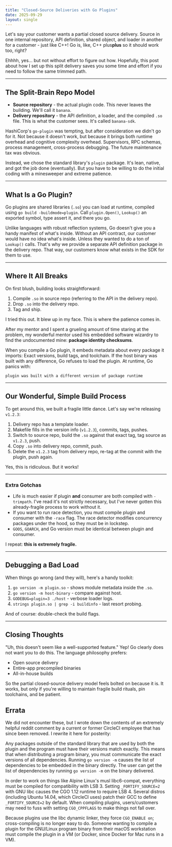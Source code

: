 ```yaml
---
title: "Closed-Source Deliveries with Go Plugins"
date: 2025-09-29
layout: single
---
```


Let's say your customer wants a partial closed source delivery. Source in one internal repository, API definition, shared object, and loader in another for a customer - just like C++! Go is, like, C++ plus**plus** so it should work too, right?

Ehhhh, yes... but not without effort to figure out how. Hopefully, this post about how I set up this split delivery saves you some time and effort if you need to follow the same trimmed path.

---

## The Split-Brain Repo Model

- **Source repository** - the actual plugin code. This never leaves the building. We'll call it `banana`.  
- **Delivery repository** - the API definition, a loader, and the compiled `.so` file. This is what the customer sees. It's called `banana-sdk`.

HashiCorp's `go-plugin` was tempting, but after consideration we didn't go for it. Not because it doesn't work, but because it brings both runtime overhead and cognitive complexity overhead. Supervisors, RPC schemas, process management, cross-process debugging. The future maintenance tax was obvious.

Instead, we chose the standard library's `plugin` package. It's lean, native, and got the job done (eventually). But you have to be willing to do the initial coding with a minesweeper and extreme patience.

---

## What Is a Go Plugin?

Go plugins are shared libraries (`.so`) you can load at runtime, compiled using `go build -buildmode=plugin`. Call `plugin.Open()`, `Lookup()` an exported symbol, type assert it, and there you go.

Unlike languages with robust reflection systems, Go doesn't give you a handy manifest of what's inside. Without an API contract, our customer would have no idea what's inside. Unless they wanted to do a ton of `Lookup()` calls. That's why we provide a separate API definition package in the delivery repo. That way, our customers know what exists in the SDK for them to use.

---

## Where It All Breaks

On first blush, building looks straightforward:

1. Compile `.so` in source repo (referring to the API in the delivery repo).  
2. Drop `.so` into the delivery repo.  
3. Tag and ship.  

I tried this out. It blew up in my face. This is where the patience comes in.

After my mentor and I spent a grueling amount of time staring at the problem, my wonderful mentor used his embedded software wizardry to find the undocumented mine: **package identity checksums**.

When you compile a Go plugin, it embeds metadata about every package it imports: Exact versions, build tags, and toolchain. If the host binary was built with any difference, Go refuses to load the plugin. At runtime, Go panics with:

```text
plugin was built with a different version of package runtime
```

---

## Our Wonderful, Simple Build Process

To get around this, we built a fragile little dance. Let's say we're releasing `v1.2.3`:

1. Delivery repo has a template loader.  
2. Makefile fills in the version info (`v1.2.3`), commits, tags, pushes.  
3. Switch to source repo, build the `.so` against that exact tag, tag source as `v1.2.3`, push.  
4. Copy `.so` into delivery repo, commit, push.  
5. Delete the `v1.2.3` tag from delivery repo, re-tag at the commit with the plugin, push again.  

Yes, this is ridiculous. But it works!

---

### Extra Gotchas

- Life is much easier if plugin **and** consumer are both compiled with `-trimpath`. I've read it's not strictly necessary, but I've never gotten this already-fragile process to work without it.  
- If you want to run race detection, you must compile plugin and consumer with the `-race` flag. The race detector modifies concurrency packages under the hood, so they must be in lockstep.  
- `GOOS`, `GOARCH`, and Go version must be identical between plugin and consumer.  

I repeat: **this is extremely fragile.**

---

## Debugging a Bad Load

When things go wrong (and they will), here's a handy toolkit:

1. `go version -m plugin.so` - shows module metadata inside the `.so`.  
2. `go version -m host-binary` - compare against host.  
3. `GODEBUG=plugin=3 ./host` - verbose loader logs.  
4. `strings plugin.so | grep -i buildinfo` - last resort probing.  

And of course: double-check the build flags.

---

## Closing Thoughts

"Uh, this doesn't seem like a well-supported feature." Yep! Go clearly does not want you to do this. The language philosophy prefers:

- Open source delivery  
- Entire-app precompiled binaries  
- All-in-house builds  

So the partial closed-source delivery model feels bolted on because it is. It works, but only if you're willing to maintain fragile build rituals, pin toolchains, and be patient.


## Errata

We did not encounter these, but I wrote down the contents of an extremely helpful reddit comment by a current or former CircleCI employee that has since been removed. I rewrite it here for posterity:

Any packages outside of the standard library that are used by both the plugin and the program must have their versions match exactly. This means that when distributing a program binary, you must communicate the exact versions of all dependencies. Running `go version -m` causes the list of dependencies to be embedded in the binary directly. The user can get the list of dependencies by running `go version -m` on the binary delivered.

In order to work on things like Alpine Linux's musl libc6-compat, everything must be compiled for compatibility with LSB 3. Setting `_FORTIFY_SOURCE=2` with GNU libc causes the CGO 1.12 runtime to require LSB 4. Several distros (including Ubuntu 14.04, which CircleCI uses) patch their GCC to define `_FORTIFY_SOURCE=2` by default. When compiling plugins, users/customers may need to fuss with setting `CGO_CPPFLAGS` to make things not fall over.

Because plugins use the libc dynamic linker, they force `CGO_ENABLE on`; cross-compiling is no longer easy to do. Someone wanting to compile a plugin for the GNU/Linux program binary from their macOS workstation must compile the plugin in a VM (or Docker, since Docker for Mac runs in a VM).
